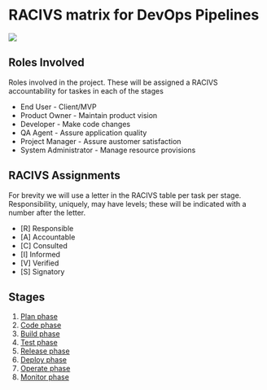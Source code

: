 # RACIVS matrix for DevOps Pipelines  

<img src="https://user-images.githubusercontent.com/10748736/112030685-6c81be80-8b32-11eb-94b8-c2c01b8f4581.png">

## Roles Involved
Roles involved in the project. These will be assigned a RACIVS accountability for taskes in each of the stages
- End User - Client/MVP
- Product Owner - Maintain product vision
- Developer - Make code changes
- QA Agent - Assure application quality
- Project Manager - Assure austomer satisfaction
- System Administrator - Manage resource provisions

## RACIVS Assignments
For brevity we will use a letter in the RACIVS table per task per stage. Responsibility, uniquely, may have levels; these will be indicated with a number after the letter.
- [R] Responsible
- [A] Accountable
- [C] Consulted
- [I] Informed
- [V] Verified
- [S] Signatory

## Stages
1. [Plan phase](/stages/planning.md)  
2. [Code phase](/stages/coding.md)  
3. [Build phase](/stages/building.md)  
4. [Test phase](/stages/testing.md)  
5. [Release phase](/stages/release.md)  
6. [Deploy phase](/stages/deploy.md)  
7. [Operate phase](/stages/operate.md)  
8. [Monitor phase](/stages/monitor.md)  
